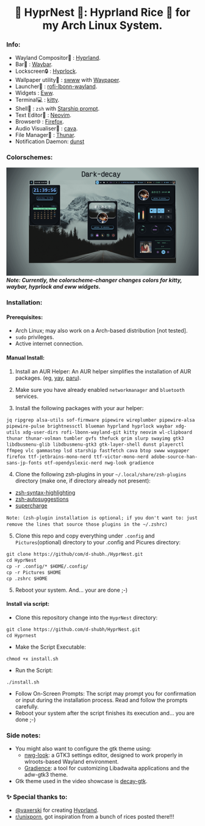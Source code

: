 <h1 align="center">🪺 HyprNest 🪺: Hyprland Rice 🍚 for my Arch Linux System.</h1>

### Info:
+ Wayland Compositor🔲 : [Hyprland](https://github.com/hyprwm/Hyprland).
+ Bar🍫 : [Waybar](https://github.com/Alexays/Waybar).
+ Lockscreen🔒 : [Hyprlock](https://github.com/hyprwm/hyprlock).
+ Wallpaper utility🌅 : [swww](https://github.com/LGFae/swww) with [Waypaper](https://github.com/anufrievroman/waypaper).
+ Launcher🚀 :  [rofi-lbonn-wayland](https://aur.archlinux.org/packages/rofi-lbonn-wayland-git).
+ Widgets : [Eww](https://github.com/elkowar/eww).
+ Terminal💻 : [kitty](https://github.com/kovidgoyal/kitty).
+ Shell🐚 : ```zsh``` with [Starship prompt](https://starship.rs/).
+ Text Editor📝 : [Neovim](https://neovim.io/).
+ Browser🌐 : [Firefox](https://www.mozilla.org/en-US/firefox/new/).
+ Audio Visualiser🎵 : [cava](https://github.com/karlstav/cava).
+ File Manager📂 : [Thunar](https://docs.xfce.org/xfce/thunar/start).
+ Notification Daemon: [dunst](https://github.com/dunst-project/dunst)

### Colorschemes:

![colorschemes](./Pictures/assets/colorschemes.gif)
***Note: Currently, the colorscheme-changer changes colors for kitty, waybar, hyprlock and eww widgets.***
### Installation:

#### **Prerequisites**:

+ Arch Linux; may also work on a Arch-based distribution [not tested].
+ ```sudo``` privileges.
+ Active internet connection.

#### **Manual Install**:

1. Install an AUR Helper: An AUR helper simplifies the installation of AUR packages. (eg, [yay](https://github.com/Jguer/yay), [paru](https://github.com/Morganamilo/paru)).

2. Make sure you have already enabled ```networkmanager``` and ```bluetooth``` services.
3. Install the following packages with your aur helper:


```
jq ripgrep alsa-utils sof-firmware pipewire wireplumber pipewire-alsa pipewire-pulse brightnessctl blueman hyprland hyprlock waybar xdg-utils xdg-user-dirs rofi-lbonn-wayland-git kitty neovim wl-clipboard thunar thunar-volman tumbler gvfs thefuck grim slurp swayimg gtk3 libdbusmenu-glib libdbusmenu-gtk3 gtk-layer-shell dunst playerctl ffmpeg vlc gammastep lsd starship fastfetch cava btop swww waypaper firefox ttf-jetbrains-mono-nerd ttf-victor-mono-nerd adobe-source-han-sans-jp-fonts otf-opendyslexic-nerd nwg-look gradience
```

4. Clone the following zsh-plugins in your ```~/.local/share/zsh-plugins``` directory (make one, if directory already not present):
+ [zsh-syntax-highlighting](https://github.com/zsh-users/zsh-syntax-highlighting)
+ [zsh-autosuggestions](https://github.com/zsh-users/zsh-autosuggestions)
+ [supercharge](https://github.com/zap-zsh/supercharge)
  
```Note: (zsh-plugin installation is optional; if you don't want to: just remove the lines that source those plugins in the ~/.zshrc)```

5. Clone this repo and copy everything under ```.config``` and ```Pictures```(optional) directory to your .config and Picures directory:

```
git clone https://github/com/d-shubh./HyprNest.git
cd HyprNest
cp -r .config/* $HOME/.config/
cp -r Pictures $HOME
cp .zshrc $HOME
```
5. Reboot your system. And... your are done ;-)

#### Install via script:
+ Clone this repository change into the `HyprNest` directory:
```
git clone https://github.com/d-shubh/HyprNest.git
cd Hyprnest
```
+ Make the Script Executable: 
``` 
chmod +x install.sh
```
+ Run the Script:
```
./install.sh
```
+ Follow On-Screen Prompts: The script may prompt you for confirmation or input during the installation process. Read and follow the prompts carefully.
+ Reboot your system after the script finishes its execution and... you are done ;-)

### Side notes:
+ You might also want to configure the gtk theme using:
  + [nwg-look](https://github.com/nwg-piotr/nwg-look): a GTK3 settings editor, designed to work properly in wlroots-based Wayland environment.
  + [Gradience](https://github.com/GradienceTeam/Gradience?tab=readme-ov-file): a tool for customizing Libadwaita applications and the adw-gtk3 theme.
+ Gtk theme used in the video showcase is [decay-gtk](https://github.com/decaycs/decay-gtk).
### ✨ Special thanks to:
+  [@vaxerski](https://github.com/vaxerski) for creating [Hyprland](https://github.com/hyprwm/Hyprland).
+  [r/unixporn](https://www.reddit.com/r/unixporn/), got inspiration from a bunch of rices posted there!!!
